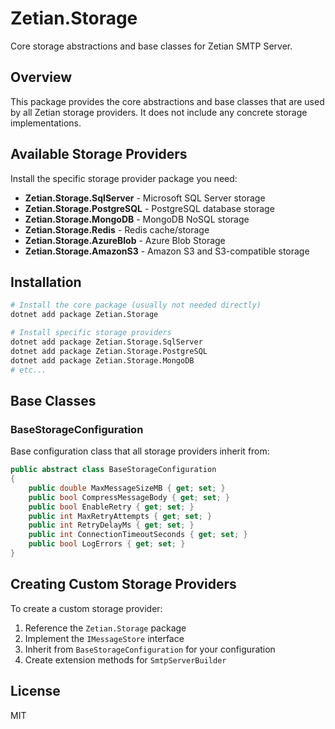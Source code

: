 # Zetian.Storage

Core storage abstractions and base classes for Zetian SMTP Server.

## Overview

This package provides the core abstractions and base classes that are used by all Zetian storage providers. It does not include any concrete storage implementations.

## Available Storage Providers

Install the specific storage provider package you need:

- **Zetian.Storage.SqlServer** - Microsoft SQL Server storage
- **Zetian.Storage.PostgreSQL** - PostgreSQL database storage
- **Zetian.Storage.MongoDB** - MongoDB NoSQL storage
- **Zetian.Storage.Redis** - Redis cache/storage
- **Zetian.Storage.AzureBlob** - Azure Blob Storage
- **Zetian.Storage.AmazonS3** - Amazon S3 and S3-compatible storage

## Installation

```bash
# Install the core package (usually not needed directly)
dotnet add package Zetian.Storage

# Install specific storage providers
dotnet add package Zetian.Storage.SqlServer
dotnet add package Zetian.Storage.PostgreSQL
dotnet add package Zetian.Storage.MongoDB
# etc...
```

## Base Classes

### BaseStorageConfiguration

Base configuration class that all storage providers inherit from:

```csharp
public abstract class BaseStorageConfiguration
{
    public double MaxMessageSizeMB { get; set; }
    public bool CompressMessageBody { get; set; }
    public bool EnableRetry { get; set; }
    public int MaxRetryAttempts { get; set; }
    public int RetryDelayMs { get; set; }
    public int ConnectionTimeoutSeconds { get; set; }
    public bool LogErrors { get; set; }
}
```

## Creating Custom Storage Providers

To create a custom storage provider:

1. Reference the `Zetian.Storage` package
2. Implement the `IMessageStore` interface
3. Inherit from `BaseStorageConfiguration` for your configuration
4. Create extension methods for `SmtpServerBuilder`

## License

MIT